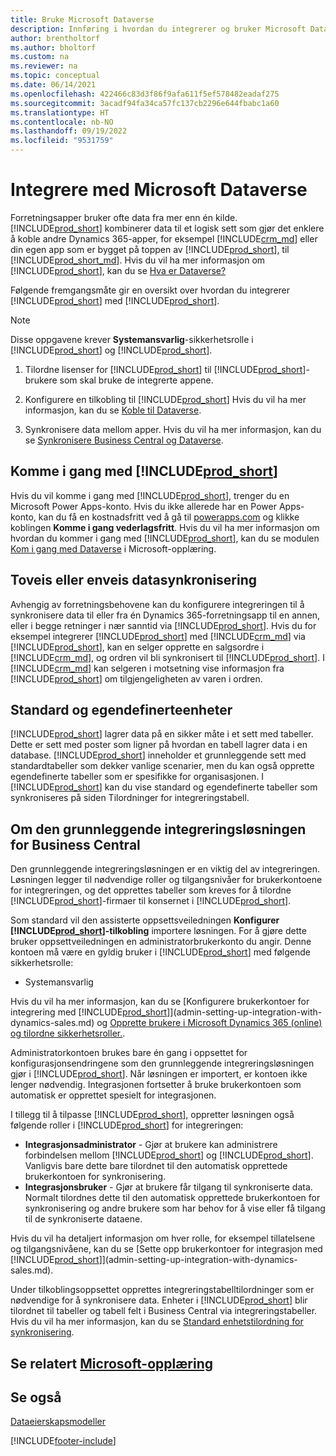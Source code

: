 ```yaml
---
title: Bruke Microsoft Dataverse
description: Innføring i hvordan du integrerer og bruker Microsoft Dataverse og styrer komponentene for å koble til andre Dynamics 365-programmer.
author: brentholtorf
ms.author: bholtorf
ms.custom: na
ms.reviewer: na
ms.topic: conceptual
ms.date: 06/14/2021
ms.openlocfilehash: 422466c83d3f86f9afa611f5ef578482eadaf275
ms.sourcegitcommit: 3acadf94fa34ca57fc137cb2296e644fbabc1a60
ms.translationtype: HT
ms.contentlocale: nb-NO
ms.lasthandoff: 09/19/2022
ms.locfileid: "9531759"
---
```

# <a name="integrating-with-microsoft-dataverse"></a>Integrere med Microsoft Dataverse

Forretningsapper bruker ofte data fra mer enn én kilde. [!INCLUDE[prod_short](includes/cds_long_md.md)] kombinerer data til et logisk sett som gjør det enklere å koble andre Dynamics 365-apper, for eksempel [!INCLUDE[crm_md](includes/crm_md.md)] eller din egen app som er bygget på toppen av [!INCLUDE[prod_short](includes/cds_long_md.md)], til [!INCLUDE[prod_short_md](includes/prod_short.md)]. Hvis du vil ha mer informasjon om [!INCLUDE[prod_short](includes/cds_long_md.md)], kan du se [Hva er Dataverse?](/powerapps/maker/common-data-service/data-platform-intro)

Følgende fremgangsmåte gir en oversikt over hvordan du integrerer [!INCLUDE[prod_short](includes/cds_long_md.md)] med [!INCLUDE[prod_short](includes/prod_short.md)].

> [!Note]  
> Disse oppgavene krever **Systemansvarlig**-sikkerhetsrolle i [!INCLUDE[prod_short](includes/cds_long_md.md)] og [!INCLUDE[prod_short](includes/prod_short.md)].  

1. Tilordne lisenser for [!INCLUDE[prod_short](includes/cds_long_md.md)] til [!INCLUDE[prod_short](includes/prod_short.md)]-brukere som skal bruke de integrerte appene.

2. Konfigurere en tilkobling til [!INCLUDE[prod_short](includes/cds_long_md.md)] Hvis du vil ha mer informasjon, kan du se [Koble til Dataverse](admin-how-to-set-up-a-dynamics-crm-connection.md).  

3. Synkronisere data mellom apper. Hvis du vil ha mer informasjon, kan du se [Synkronisere Business Central og Dataverse](admin-synchronizing-business-central-and-sales.md). 

## <a name="getting-started-with-prod_short"></a>Komme i gang med [!INCLUDE[prod_short](includes/cds_long_md.md)]

Hvis du vil komme i gang med [!INCLUDE[prod_short](includes/cds_long_md.md)], trenger du en Microsoft Power Apps-konto. Hvis du ikke allerede har en Power Apps-konto, kan du få en kostnadsfritt ved å gå til [powerapps.com](https://make.powerapps.com/?utm_source=padocs&utm_medium=linkinadoc&utm_campaign=referralsfromdoc) og klikke koblingen **Komme i gang vederlagsfritt**. Hvis du vil ha mer informasjon om hvordan du kommer i gang med [!INCLUDE[prod_short](includes/cds_long_md.md)], kan du se modulen [Kom i gang med Dataverse](/training/modules/get-started-with-powerapps-common-data-service/) i Microsoft-opplæring.

## <a name="bi-directional-or-uni-directional-data-synchronization"></a>Toveis eller enveis datasynkronisering

Avhengig av forretningsbehovene kan du konfigurere integreringen til å synkronisere data til eller fra én Dynamics 365-forretningsapp til en annen, eller i begge retninger i nær sanntid via [!INCLUDE[prod_short](includes/cds_long_md.md)]. Hvis du for eksempel integrerer [!INCLUDE[prod_short](includes/prod_short.md)] med [!INCLUDE[crm_md](includes/crm_md.md)] via [!INCLUDE[prod_short](includes/cds_long_md.md)], kan en selger opprette en salgsordre i [!INCLUDE[crm_md](includes/crm_md.md)], og ordren vil bli synkronisert til [!INCLUDE[prod_short](includes/prod_short.md)]. I [!INCLUDE[crm_md](includes/crm_md.md)] kan selgeren i motsetning vise informasjon fra [!INCLUDE[prod_short](includes/prod_short.md)] om tilgjengeligheten av varen i ordren. 

## <a name="standard-and-custom-entities"></a>Standard og egendefinerteenheter

[!INCLUDE[prod_short](includes/cds_long_md.md)] lagrer data på en sikker måte i et sett med tabeller. Dette er sett med poster som ligner på hvordan en tabell lagrer data i en database. [!INCLUDE[prod_short](includes/cds_long_md.md)] inneholder et grunnleggende sett med standardtabeller som dekker vanlige scenarier, men du kan også opprette egendefinerte tabeller som er spesifikke for organisasjonen. I [!INCLUDE[prod_short](includes/prod_short.md)] kan du vise standard og egendefinerte tabeller som synkroniseres på siden Tilordninger for integreringstabell.

## <a name="about-the-business-central-base-integration-solution"></a>Om den grunnleggende integreringsløsningen for Business Central

Den grunnleggende integreringsløsningen er en viktig del av integreringen. Løsningen legger til nødvendige roller og tilgangsnivåer for brukerkontoene for integreringen, og det opprettes tabeller som kreves for å tilordne [!INCLUDE[prod_short](includes/prod_short.md)]-firmaer til konsernet i [!INCLUDE[prod_short](includes/cds_long_md.md)]. 

Som standard vil den assisterte oppsettsveiledningen **Konfigurer [!INCLUDE[prod_short](includes/cds_long_md.md)]-tilkobling** importere løsningen. For å gjøre dette bruker oppsettveiledningen en administratorbrukerkonto du angir. Denne kontoen må være en gyldig bruker i [!INCLUDE[prod_short](includes/cds_long_md.md)] med følgende sikkerhetsrolle:

* Systemansvarlig  

Hvis du vil ha mer informasjon, kan du se [Konfigurere brukerkontoer for integrering med [!INCLUDE[prod_short](includes/cds_long_md.md)]](admin-setting-up-integration-with-dynamics-sales.md) og [Opprette brukere i Microsoft Dynamics 365 (online) og tilordne sikkerhetsroller.](/dynamics365/customer-engagement/admin/create-users-assign-online-security-roles). 

Administratorkontoen brukes bare én gang i oppsettet for konfigurasjonsendringene som den grunnleggende integreringsløsningen gjør i [!INCLUDE[prod_short](includes/cds_long_md.md)]. Når løsningen er importert, er kontoen ikke lenger nødvendig. Integrasjonen fortsetter å bruke brukerkontoen som automatisk er opprettet spesielt for integrasjonen.

I tillegg til å tilpasse [!INCLUDE[prod_short](includes/cds_long_md.md)], oppretter løsningen også følgende roller i [!INCLUDE[prod_short](includes/cds_long_md.md)] for integreringen:

* **Integrasjonsadministrator** - Gjør at brukere kan administrere forbindelsen mellom [!INCLUDE[prod_short](includes/prod_short.md)] og [!INCLUDE[prod_short](includes/cds_long_md.md)]. Vanligvis bare dette bare tilordnet til den automatisk opprettede brukerkontoen for synkronisering.  
* **Integrasjonsbruker** - Gjør at brukere får tilgang til synkroniserte data. Normalt tilordnes dette til den automatisk opprettede brukerkontoen for synkronisering og andre brukere som har behov for å vise eller få tilgang til de synkroniserte dataene.

Hvis du vil ha detaljert informasjon om hver rolle, for eksempel tillatelsene og tilgangsnivåene, kan du se [Sette opp brukerkontoer for integrasjon med [!INCLUDE[prod_short](includes/cds_long_md.md)]](admin-setting-up-integration-with-dynamics-sales.md).

Under tilkoblingsoppsettet opprettes integreringstabelltilordninger som er nødvendige for å synkronisere data. Enheter i [!INCLUDE[prod_short](includes/cds_long_md.md)] blir tilordnet til tabeller og tabell felt i Business Central via integreringstabeller. Hvis du vil ha mer informasjon, kan du se [Standard enhetstilordning for synkronisering](admin-synchronizing-business-central-and-sales.md#standard-table-mapping-for-synchronization).

## <a name="see-related-microsoft-training"></a>Se relatert [Microsoft-opplæring](/training/modules/use-model-driven-apps-common-data-service/)

## <a name="see-also"></a>Se også

[Dataeierskapsmodeller](admin-cds-company-concept.md)  
<!--needs to be removed as this is moved to dev-itpro docs[Walkthrough: Customizing an Integration with Dataverse](\dynamics365\business-central\dev-itpro\administration\administration-custom-cds-integration) -->


[!INCLUDE[footer-include](includes/footer-banner.md)]

